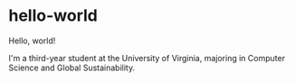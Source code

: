 # hello-world

Hello, world!

I'm a third-year student at the University of Virginia, majoring in Computer Science and Global Sustainability.
